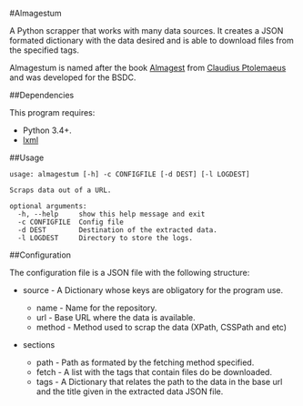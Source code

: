 #Almagestum

A Python scrapper that works with many data sources. It creates a JSON formated dictionary with the data desired and is able to download files from the specified tags.

Almagestum is named after the book [Almagest](https://en.wikipedia.org/wiki/Almagest) from [Claudius Ptolemaeus](https://en.wikipedia.org/wiki/Ptolemy) and was developed for the BSDC.

##Dependencies

This program requires:
- Python 3.4+.
- [lxml](http://lxml.de/)

##Usage

```
usage: almagestum [-h] -c CONFIGFILE [-d DEST] [-l LOGDEST]

Scraps data out of a URL.

optional arguments:
  -h, --help     show this help message and exit
  -c CONFIGFILE  Config file
  -d DEST        Destination of the extracted data.
  -l LOGDEST     Directory to store the logs.
```

##Configuration

The configuration file is a JSON file with the following structure:

* source - A Dictionary whose keys are obligatory for the program use.
  * name - Name for the repository.
  * url - Base URL where the data is available.
  * method - Method used to scrap the data (XPath, CSSPath and etc)

* sections
  * path - Path as formated by the fetching method specified.
  * fetch - A list with the tags that contain files do be downloaded.
  * tags - A Dictionary that relates the path to the data in the base url and the title given in the extracted data JSON file.
